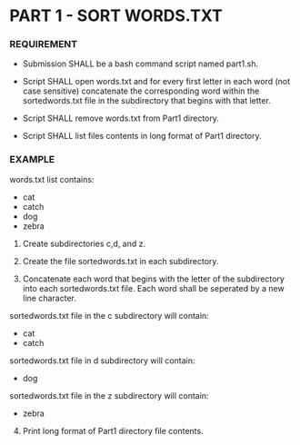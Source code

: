 # PART 1 - SORT WORDS.TXT

### REQUIREMENT
- Submission SHALL be a bash command script named part1.sh.

- Script SHALL open words.txt and for every first letter in each word (not case sensitive) concatenate the corresponding word within the sortedwords.txt file in the subdirectory that begins with that letter.

- Script SHALL remove words.txt from Part1 directory.

- Script SHALL list files contents in long format of Part1 directory.

### EXAMPLE
words.txt list contains:

- cat
- catch
- dog
- zebra

1. Create subdirectories c,d, and z.

2. Create the file sortedwords.txt in each subdirectory.

3. Concatenate each word that begins with the letter of the subdirectory into each sortedwords.txt file. Each word shall be seperated by a new line character.

sortedwords.txt file in the c subdirectory will contain: 

- cat
- catch

sortedwords.txt file in d subdirectory will contain: 

- dog

sortedwords.txt file in the z subdirectory will contain:

- zebra

4. Print long format of Part1 directory file contents.
